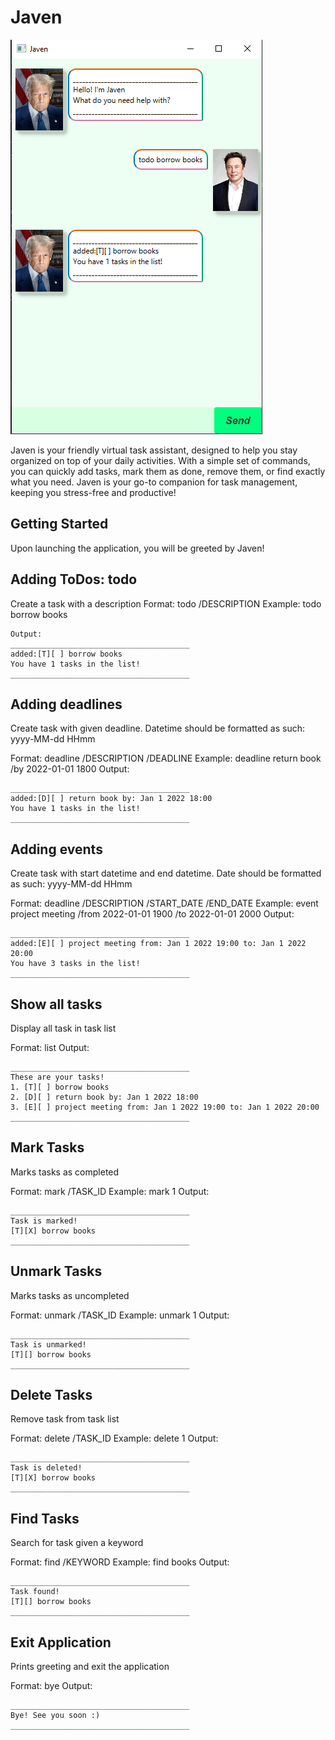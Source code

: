 # Javen

![Screenshot of Javen UI](./Ui.png)


Javen is your friendly virtual task assistant, designed to help you stay organized on top of your daily activities.
With a simple set of commands, you can quickly add tasks, mark them as done, remove them, or find exactly what you need. 
Javen is your go-to companion for task management, keeping you stress-free and productive!

## Getting Started
Upon launching the application, you will be greeted by Javen!

## Adding ToDos: todo
Create a task with a description
Format: todo /DESCRIPTION
Example: todo borrow books

```
Output:
________________________________________
added:[T][ ] borrow books
You have 1 tasks in the list!
________________________________________
```

## Adding deadlines
Create task with given deadline. Datetime should be formatted as such: yyyy-MM-dd HHmm

Format: deadline /DESCRIPTION /DEADLINE
Example: deadline return book /by 2022-01-01 1800
Output:

```
________________________________________
added:[D][ ] return book by: Jan 1 2022 18:00
You have 1 tasks in the list!
________________________________________

```

## Adding events
Create task with start datetime and end datetime. Date should be formatted as such: yyyy-MM-dd HHmm

Format: deadline /DESCRIPTION /START_DATE /END_DATE
Example: event project meeting /from 2022-01-01 1900 /to 2022-01-01 2000
Output:

```
________________________________________
added:[E][ ] project meeting from: Jan 1 2022 19:00 to: Jan 1 2022 20:00
You have 3 tasks in the list!
________________________________________
```


## Show all tasks
Display all task in task list

Format: list
Output:

```
________________________________________
These are your tasks!
1. [T][ ] borrow books
2. [D][ ] return book by: Jan 1 2022 18:00
3. [E][ ] project meeting from: Jan 1 2022 19:00 to: Jan 1 2022 20:00
________________________________________
```


## Mark Tasks
Marks tasks as completed

Format: mark /TASK_ID
Example: mark 1
Output:

```
________________________________________
Task is marked!
[T][X] borrow books
________________________________________
```

## Unmark Tasks
Marks tasks as uncompleted

Format: unmark /TASK_ID
Example: unmark 1
Output:

```
________________________________________
Task is unmarked!
[T][] borrow books
________________________________________
```

## Delete Tasks
Remove task from task list

Format: delete /TASK_ID
Example: delete 1
Output:

```
________________________________________
Task is deleted!
[T][X] borrow books
________________________________________
```


## Find Tasks
Search for task given a keyword

Format: find /KEYWORD
Example: find books
Output:

```
________________________________________
Task found!
[T][] borrow books
________________________________________
```


## Exit Application
Prints greeting and exit the application

Format: bye
Output:

```
________________________________________
Bye! See you soon :)
________________________________________
```